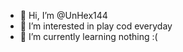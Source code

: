 - 👋 Hi, I’m @UnHex144
- 👀 I’m interested in play cod everyday
- 🌱 I’m currently learning nothing :(

<!---
UnHex144/UnHex144 is a ✨ special ✨ repository because its `README.md` (this file) appears on your GitHub profile.
You can click the Preview link to take a look at your changes.
--->
